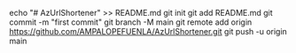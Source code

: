 echo "# AzUrlShortener" >> README.md
git init
git add README.md
git commit -m "first commit"
git branch -M main
git remote add origin https://github.com/AMPALOPEFUENLA/AzUrlShortener.git
git push -u origin main
